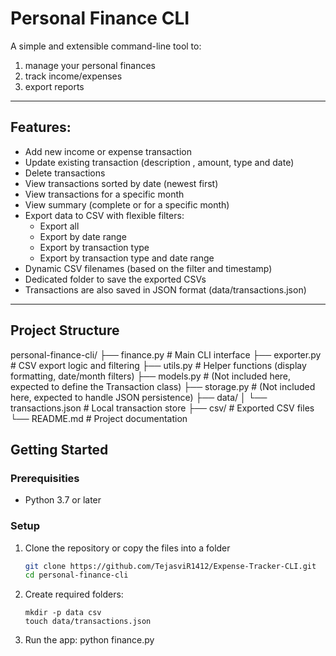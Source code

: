 # Personal Finance CLI

A simple and extensible command-line tool to:
  1. manage your personal finances
  2. track income/expenses
  3. export reports

---
## Features:
- Add new income or expense transaction
- Update existing transaction (description , amount, type and date)
- Delete transactions
- View transactions sorted by date (newest first)
- View transactions for a specific month
- View summary (complete or for a specific month)
- Export data to CSV with flexible filters:
  - Export all
  - Export by date range
  - Export by transaction type
  - Export by transaction type and date range
- Dynamic CSV filenames (based on the filter and timestamp)
- Dedicated folder to save the exported CSVs
- Transactions are also saved in JSON format (data/transactions.json)
---

## Project Structure
personal-finance-cli/
├── finance.py # Main CLI interface
├── exporter.py # CSV export logic and filtering
├── utils.py # Helper functions (display formatting, date/month filters)
├── models.py # (Not included here, expected to define the Transaction class)
├── storage.py # (Not included here, expected to handle JSON persistence)
├── data/
│ └── transactions.json # Local transaction store
├── csv/ # Exported CSV files
└── README.md # Project documentation

## Getting Started
### Prerequisities
- Python 3.7 or later

### Setup 
1. Clone the repository or copy the files into a folder
   ```bash
   git clone https://github.com/TejasviR1412/Expense-Tracker-CLI.git
   cd personal-finance-cli
   ```
   
3. Create required folders:
   ```
   mkdir -p data csv
   touch data/transactions.json
   ```
   
5. Run the app:
   python finance.py
